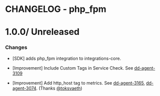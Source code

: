 # CHANGELOG - php_fpm

1.0.0/ Unreleased
==================

### Changes

* [SDK] adds php_fpm integration to integrations-core.

* [Improvement] Include Custom Tags in Service Check. See [dd-agent-3109](https://github.com/datadog/dd-agent/issues/3109)
* [Improvement] Add http_host tag to metrics. See [dd-agent-3165](https://github.com/datadog/dd-agent/issues/3165), [dd-agent-3074](https://github.com/datadog/dd-agent/issues/3074). (Thanks [@toksvaeth][])


[@toksvaeth]: https://github.com/toksvaeth
